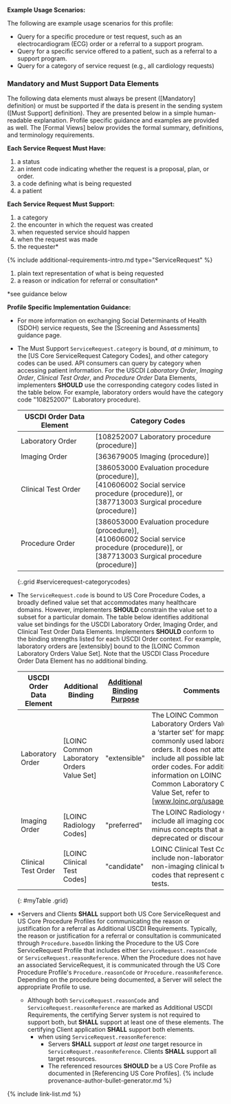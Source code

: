 
**Example Usage Scenarios:**

The following are example usage scenarios for this profile:

-   Query for a specific procedure or test request, such as an electrocardiogram (ECG) order or a referral to a support program.
-   Query for a specific service offered to a patient, such as a referral to a support program.
-   Query for a category of service request (e.g., all cardiology requests)


### Mandatory and Must Support Data Elements

The following data elements must always be present ([Mandatory] definition) or must be supported if the data is present in the sending system ([Must Support] definition). They are presented below in a simple human-readable explanation. Profile specific guidance and examples are provided as well. The [Formal Views] below provides the formal summary, definitions, and terminology requirements.

**Each Service Request Must Have:**

1. a status
1. an intent code indicating whether the request is a proposal, plan, or order.
3. a code defining what is being requested
4. a patient

**Each Service Request Must Support:**

1. a category
2. the encounter in which the request was created
3. when requested service should happen
4. when the request was made
5. the requester*

{% include additional-requirements-intro.md type="ServiceRequest" %}

1. <span class="bg-success" markdown="1">plain text representation of what is being requested</span><!-- new-content -->
1. a reason or indication for referral or consultation*

\*see guidance below

**Profile Specific Implementation Guidance:**

- For more information on exchanging Social Determinants of Health (SDOH) service requests, See the [Screening and Assessments] guidance page.
- The Must Support `ServiceRequest.category` is bound, *at a minimum*, to the [US Core ServiceRequest Category Codes], and other category codes can be used. API consumers can query by category when accessing patient information. For the USCDI *Laboratory Order*, *Imaging Order*, *Clinical Test Order*, and *Procedure Order* Data Elements, implementers **SHOULD** use the corresponding category codes listed in the table below. For example, laboratory orders would have the category code "108252007" (Laboratory procedure).

  |USCDI Order Data Element|Category Codes|
  |---|---|
  |Laboratory Order| [108252007 Laboratory procedure (procedure)]|
  |Imaging Order|[363679005 Imaging (procedure)]|
  |Clinical Test Order|[386053000 Evaluation procedure (procedure)],<br />[410606002 Social service procedure (procedure)], or<br />[387713003 Surgical procedure (procedure)]|
  |Procedure Order|[386053000 Evaluation procedure (procedure)],<br />[410606002 Social service procedure (procedure)], or<br />[387713003 Surgical procedure (procedure)]|
  {:.grid #servicerequest-categorycodes}

- The `ServiceRequest.code` is bound to US Core Procedure Codes, a broadly defined value set that accommodates many healthcare domains. However, implementers **SHOULD** constrain the value set to a subset for a particular domain. The table below identifies additional value set bindings for the USCDI Laboratory Order, Imaging Order, and Clinical Test Order Data Elements. Implementers **SHOULD** conform to the binding strengths listed for each USCDI Order context. For example, laboratory orders are [extensibly] bound to the [LOINC Common Laboratory Orders Value Set]. Note that the USCDI Class Procedure Order Data Element has no additional binding.

  |USCDI Order Data Element|Additional Binding|[Additional Binding Purpose](https://hl7.org/fhir/R5/valueset-additional-binding-purpose.html)|Comments|
  |---|---|---|---|
  |Laboratory Order|[LOINC Common Laboratory Orders Value Set]|"extensible"|The LOINC Common Laboratory Orders Value Set is a ‘starter set’ for mapping commonly used laboratory orders. It does not attempt to include all possible laboratory order codes. For additional information on LOINC Common Laboratory Orders Value Set, refer to [www.loinc.org/usage/orders].|
  |Imaging Order|[LOINC Radiology Codes]|"preferred"|The LOINC Radiology Codes include all imaging codes minus concepts that are deprecated or discouraged.|
  |Clinical Test Order|[LOINC Clinical Test Codes]|"candidate"|LOINC Clinical Test Codes include non-laboratory and non-imaging clinical test codes that represent clinical tests.|
  {: #myTable .grid}

- *Servers and Clients **SHALL** support both US Core ServiceRequest and US Core Procedure Profiles for communicating the reason or justification for a referral as Additional USCDI Requirements. Typically, the reason or justification for a referral or consultation is communicated through `Procedure.basedOn` linking the Procedure to the US Core ServiceRequest Profile that includes either `ServiceRequest.reasonCode` or `ServiceRequest.reasonReference`. When the Procedure does not have an associated ServiceRequest, it is communicated through the US Core Procedure Profile's `Procedure.reasonCode` or `Procedure.reasonReference`. Depending on the procedure being documented, a Server will select the appropriate Profile to use.
   - Although both `ServiceRequest.reasonCode` and `ServiceRequest.reasonReference` are marked as Additional USCDI Requirements, the certifying Server system is not required to support both, but **SHALL** support at least one of these elements. The certifying Client application **SHALL** support both elements.
     - when using  `ServiceRequest.reasonReference`:
       - Servers **SHALL** support *at least one* target resource in `ServiceRequest.reasonReference`. Clients **SHALL** support all target resources.
       - The referenced resources **SHOULD** be a US Core Profile as documented in [Referencing US Core Profiles].
{% include provenance-author-bullet-generator.md %}



{% include link-list.md %}
